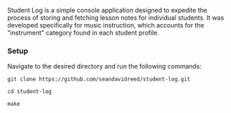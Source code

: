 Student Log is a simple console application designed to expedite the process of storing and fetching lesson notes for individual students. It was developed specifically for music instruction, which accounts for the "instrument" category found in each student profile.

### Setup

Navigate to the desired directory and run the following commands:

```
git clone https://github.com/seandavidreed/student-log.git

cd student-log

make
```
